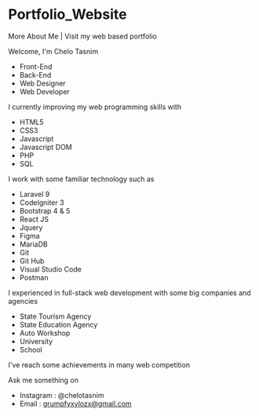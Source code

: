 # Portfolio_Website
More About Me | Visit my web based portfolio 

Welcome, I'm Chelo Tasnim
- Front-End
- Back-End
- Web Designer
- Web Developer

I currently improving my web programming skills with
- HTML5
- CSS3
- Javascript
- Javascript DOM
- PHP
- SQL

I work with some familiar technology such as
- Laravel 9
- CodeIgniter 3
- Bootstrap 4 & 5
- React JS
- Jquery
- Figma
- MariaDB
- Git
- Git Hub
- Visual Studio Code
- Postman

I experienced in full-stack web development with some big companies and agencies
- State Tourism Agency
- State Education Agency
- Auto Workshop
- University
- School

I've reach some achievements in many web competition

Ask me something on
- Instagram : @chelotasnim
- Email     : grumpfyxylozx@gmail.com
